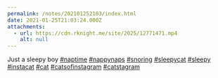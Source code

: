 ```yaml
---
permalink: /notes/202101252103/index.html
date: 2021-01-25T21:03:24.000Z
attachments:
  - url: https://cdn.rknight.me/site/2025/12771471.mp4
    alt: null
---
```


Just a sleepy boy <a href="https://pixelfed.social/discover/tags/naptime?src=hash" title="#naptime" class="u-url hashtag" rel="external nofollow noopener">#naptime</a> <a href="https://pixelfed.social/discover/tags/nappynaps?src=hash" title="#nappynaps" class="u-url hashtag" rel="external nofollow noopener">#nappynaps</a> <a href="https://pixelfed.social/discover/tags/snoring?src=hash" title="#snoring" class="u-url hashtag" rel="external nofollow noopener">#snoring</a> <a href="https://pixelfed.social/discover/tags/sleepycat?src=hash" title="#sleepycat" class="u-url hashtag" rel="external nofollow noopener">#sleepycat</a> <a href="https://pixelfed.social/discover/tags/sleepy?src=hash" title="#sleepy" class="u-url hashtag" rel="external nofollow noopener">#sleepy</a> <a href="https://pixelfed.social/discover/tags/instacat?src=hash" title="#instacat" class="u-url hashtag" rel="external nofollow noopener">#instacat</a> <a href="https://pixelfed.social/discover/tags/cat?src=hash" title="#cat" class="u-url hashtag" rel="external nofollow noopener">#cat</a> <a href="https://pixelfed.social/discover/tags/catsofinstagram?src=hash" title="#catsofinstagram" class="u-url hashtag" rel="external nofollow noopener">#catsofinstagram</a> <a href="https://pixelfed.social/discover/tags/catstagram?src=hash" title="#catstagram" class="u-url hashtag" rel="external nofollow noopener">#catstagram</a>
